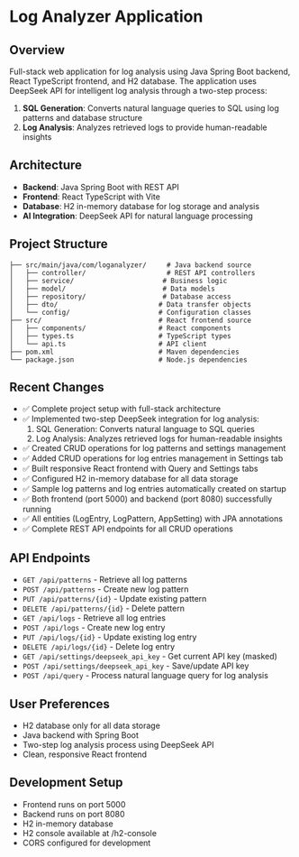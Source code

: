 # Log Analyzer Application

## Overview
Full-stack web application for log analysis using Java Spring Boot backend, React TypeScript frontend, and H2 database. The application uses DeepSeek API for intelligent log analysis through a two-step process:

1. **SQL Generation**: Converts natural language queries to SQL using log patterns and database structure
2. **Log Analysis**: Analyzes retrieved logs to provide human-readable insights

## Architecture
- **Backend**: Java Spring Boot with REST API
- **Frontend**: React TypeScript with Vite
- **Database**: H2 in-memory database for log storage and analysis
- **AI Integration**: DeepSeek API for natural language processing

## Project Structure
```
├── src/main/java/com/loganalyzer/     # Java backend source
│   ├── controller/                    # REST API controllers
│   ├── service/                      # Business logic
│   ├── model/                        # Data models
│   ├── repository/                   # Database access
│   ├── dto/                         # Data transfer objects
│   └── config/                      # Configuration classes
├── src/                             # React frontend source
│   ├── components/                  # React components
│   ├── types.ts                     # TypeScript types
│   └── api.ts                       # API client
├── pom.xml                          # Maven dependencies
└── package.json                     # Node.js dependencies
```

## Recent Changes
- ✅ Complete project setup with full-stack architecture
- ✅ Implemented two-step DeepSeek integration for log analysis:
  1. SQL Generation: Converts natural language to SQL queries
  2. Log Analysis: Analyzes retrieved logs for human-readable insights
- ✅ Created CRUD operations for log patterns and settings management
- ✅ Added CRUD operations for log entries management in Settings tab
- ✅ Built responsive React frontend with Query and Settings tabs
- ✅ Configured H2 in-memory database for all data storage
- ✅ Sample log patterns and log entries automatically created on startup
- ✅ Both frontend (port 5000) and backend (port 8080) successfully running
- ✅ All entities (LogEntry, LogPattern, AppSetting) with JPA annotations
- ✅ Complete REST API endpoints for all CRUD operations

## API Endpoints
- `GET /api/patterns` - Retrieve all log patterns
- `POST /api/patterns` - Create new log pattern
- `PUT /api/patterns/{id}` - Update existing pattern
- `DELETE /api/patterns/{id}` - Delete pattern
- `GET /api/logs` - Retrieve all log entries
- `POST /api/logs` - Create new log entry
- `PUT /api/logs/{id}` - Update existing log entry
- `DELETE /api/logs/{id}` - Delete log entry
- `GET /api/settings/deepseek_api_key` - Get current API key (masked)
- `POST /api/settings/deepseek_api_key` - Save/update API key
- `POST /api/query` - Process natural language query for log analysis

## User Preferences
- H2 database only for all data storage
- Java backend with Spring Boot
- Two-step log analysis process using DeepSeek API
- Clean, responsive React frontend

## Development Setup
- Frontend runs on port 5000
- Backend runs on port 8080
- H2 in-memory database
- H2 console available at /h2-console
- CORS configured for development